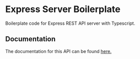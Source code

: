 
# Express Server Boilerplate

Boilerplate code for Express REST API server with Typescript. 

## Documentation 

The documentation for this API can be found [here.](documentation.md)

